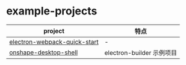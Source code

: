 # example-projects

| project                                                                                           | 特点                      |
| ------------------------------------------------------------------------------------------------- | ------------------------- |
| [electron-webpack-quick-start](https://github.com/electron-userland/electron-webpack-quick-start) | -                         |
| [onshape-desktop-shell](https://github.com/develar/onshape-desktop-shell)                         | electron-builder 示例项目 |